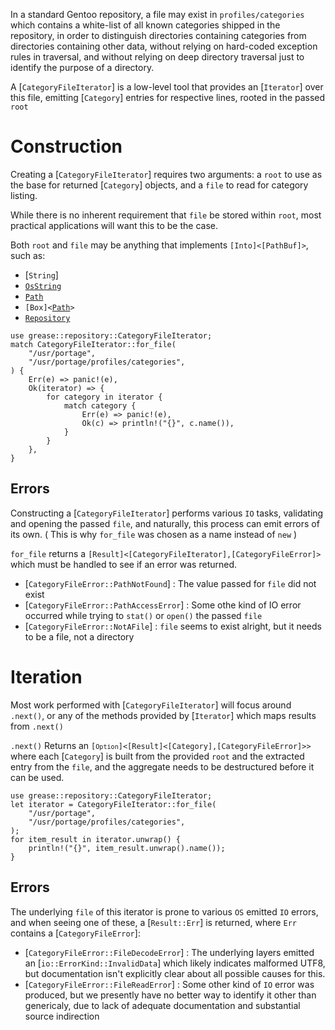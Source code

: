 
In a standard Gentoo repository, a file may exist in `profiles/categories`
which contains a white-list of all known categories shipped in the
repository, in order to distinguish directories containing categories from
directories containing other data, without relying on hard-coded exception
rules in traversal, and without relying on deep directory traversal just
to identify the purpose of a directory.

A [`CategoryFileIterator`] is a low-level tool that provides an
[`Iterator`] over this file, emitting [`Category`] entries for respective
lines, rooted in the passed `root`

# Construction

Creating a [`CategoryFileIterator`] requires two arguments: a `root` to
use as the base for returned [`Category`] objects, and a `file` to read
for category listing.

While there is no inherent requirement that `file` be stored within
`root`, most practical applications will want this to be the case.

Both `root` and `file` may be anything that implements
<code>[Into]\<[PathBuf]\></code>, such as:
* [`String`]
* [`OsString`](std::ffi::OsString)
* [`Path`](std::path::Path)
* <code>[Box]\<[Path](std::path::Path)\></code>
* [`Repository`](crate::repository::Repository)

```no_run
use grease::repository::CategoryFileIterator;
match CategoryFileIterator::for_file(
    "/usr/portage",
    "/usr/portage/profiles/categories",
) {
    Err(e) => panic!(e),
    Ok(iterator) => {
        for category in iterator {
            match category {
                Err(e) => panic!(e),
                Ok(c) => println!("{}", c.name()),
            }
        }
    },
}
```

## Errors

Constructing a [`CategoryFileIterator`] performs various `IO` tasks,
validating and opening the passed `file`, and naturally, this process can
emit errors of its own. ( This is why `for_file` was chosen as a name
instead of `new` )

`for_file` returns a
<code>[Result]\<[CategoryFileIterator],[CategoryFileError]\></code> which
must be handled to see if an error was returned.

* [`CategoryFileError::PathNotFound`]    : The value passed for `file` did
  not exist
* [`CategoryFileError::PathAccessError`] : Some othe kind of IO error
  occurred while trying to
`stat()` or `open()` the passed `file`
* [`CategoryFileError::NotAFile`] : `file` seems to exist alright, but it
  needs to be a file,
not a directory

# Iteration

Most work performed with [`CategoryFileIterator`] will focus around
`.next()`, or any of the methods provided by [`Iterator`] which maps
results from `.next()`

`.next()` Returns an
<code>[`Option`]\<[Result]\<[Category],[CategoryFileError]\>\></code>
where each [`Category`] is built from the provided `root` and the
extracted entry from the `file`, and the aggregate needs to be
destructured before it can be used.

```no_run
use grease::repository::CategoryFileIterator;
let iterator = CategoryFileIterator::for_file(
    "/usr/portage",
    "/usr/portage/profiles/categories",
);
for item_result in iterator.unwrap() {
    println!("{}", item_result.unwrap().name());
}
```
## Errors
The underlying `file` of this iterator is prone to various `OS` emitted
`IO` errors, and when seeing one of these, a [`Result::Err`] is returned,
where `Err` contains a [`CategoryFileError`]:

* [`CategoryFileError::FileDecodeError`] : The underlying layers emitted
  an
[`io::ErrorKind::InvalidData`] which likely indicates malformed UTF8, but
documentation isn't explicitly clear about all possible causes for this.
* [`CategoryFileError::FileReadError`] : Some other kind of `IO` error was
  produced, but we
presently have no better way to identify it other than genericaly, due to
lack of adequate documentation and substantial source indirection
